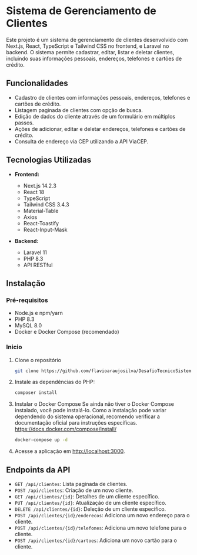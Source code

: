 # Sistema de Gerenciamento de Clientes

Este projeto é um sistema de gerenciamento de clientes desenvolvido com Next.js, React, TypeScript e Tailwind CSS no frontend, e Laravel no backend. O sistema permite cadastrar, editar, listar e deletar clientes, incluindo suas informações pessoais, endereços, telefones e cartões de crédito.

## Funcionalidades

- Cadastro de clientes com informações pessoais, endereços, telefones e cartões de crédito.
- Listagem paginada de clientes com opção de busca.
- Edição de dados do cliente através de um formulário em múltiplos passos.
- Ações de adicionar, editar e deletar endereços, telefones e cartões de crédito.
- Consulta de endereço via CEP utilizando a API ViaCEP.

## Tecnologias Utilizadas

- **Frontend:**

  - Next.js 14.2.3
  - React 18
  - TypeScript
  - Tailwind CSS 3.4.3
  - Material-Table
  - Axios
  - React-Toastify
  - React-Input-Mask

- **Backend:**
  - Laravel 11
  - PHP 8.3
  - API RESTful

## Instalação

### Pré-requisitos

- Node.js e npm/yarn
- PHP 8.3
- MySQL 8.0
- Docker e Docker Compose (recomendado)

### Inicio

1. Clone o repositório

   ```bash
   git clone https://github.com/flavioaraujosilva/DesafioTecnicoSistema.git
   ```

2. Instale as dependências do PHP:

   ```bash
   composer install
   ```

3. Instalar o Docker Compose
   Se ainda não tiver o Docker Compose instalado, você pode instalá-lo. Como a instalação pode variar dependendo do sistema operacional, recomendo verificar a documentação oficial para instruções específicas. https://docs.docker.com/compose/install/

   ```bash
   docker-compose up -d
   ```

4. Acesse a aplicação em [http://localhost:3000](http://localhost:3000).

## Endpoints da API

- `GET /api/clientes`: Lista paginada de clientes.
- `POST /api/clientes`: Criação de um novo cliente.
- `GET /api/clientes/{id}`: Detalhes de um cliente específico.
- `PUT /api/clientes/{id}`: Atualização de um cliente específico.
- `DELETE /api/clientes/{id}`: Deleção de um cliente específico.
- `POST /api/clientes/{id}/enderecos`: Adiciona um novo endereço para o cliente.
- `POST /api/clientes/{id}/telefones`: Adiciona um novo telefone para o cliente.
- `POST /api/clientes/{id}/cartoes`: Adiciona um novo cartão para o cliente.
